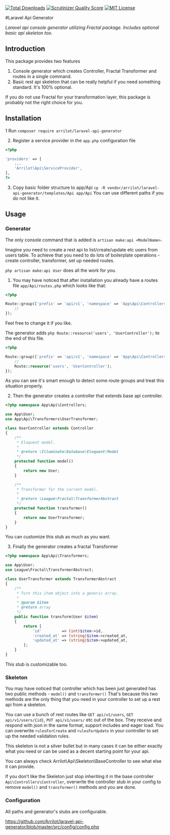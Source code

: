[![Total Downloads](https://img.shields.io/packagist/dt/Arrilot/laravel-api-generator.svg?style=flat)](https://packagist.org/packages/Arrilot/laravel-api-generator)
[![Scrutinizer Quality Score](https://img.shields.io/scrutinizer/g/Arrilot/laravel-api-generator/master.svg?style=flat)](https://scrutinizer-ci.com/g/Arrilot/laravel-api-generator/)
[![MIT License](https://img.shields.io/packagist/l/Arrilot/laravel-api-generator.svg?style=flat)](https://packagist.org/packages/Arrilot/laravel-api-generator)

#Laravel Api Generator

*Laravel api console generator utilizing Fractal package. Includes optional basic api skeleton too.*

## Introduction

This package provides two features
1) Console generator which creates Controller, Fractal Transformer and routes in a single command.
2) Basic rest api skeleton that can be really helpful if you need something standard. It's 100% optional.

If you do not use Fractal for your transformation layer, this package is probably not the right choice for you.

## Installation

1 Run ```composer require arrilot/laravel-api-generator```

2) Register a service provider in the `app.php` configuration file

```php
<?php

'providers' => [
    ...
    'Arrilot\Api\ServiceProvider',
],
?>
```

3) Copy basic folder structure to app/Api ```cp -R vendor/arrilot/laravel-api-generator/templates/Api app/Api```
You can use different paths if you do not like it.


## Usage

### Generator

The only console command that is added is ```artisan make:api <ModelName>```.

Imagine you need to create a rest api to list/create/update etc users from users table.
To achieve that you need to do lots of boilerplate operations - create controller, transformer, set up needed routes.

```php artisan make:api User``` does all the work for you.

1) You may have noticed that after installation you already have a routes file `app/Api/routes.php` which looks like that:

```php
<?php

Route::group(['prefix' => 'api/v1', 'namespace' => 'App\Api\Controllers'], function () {
    //
});

```

Feel free to change it if you like.

The generator adds ```php Route::resource('users', 'UserController');``` to the end of this file.

```php
<?php

Route::group(['prefix' => 'api/v1', 'namespace' => 'App\Api\Controllers'], function () {
    //
    Route::resource('users', 'UserController');
});

```

As you can see it's smart enough to detect some route groups and treat this situation properly.

2) Then the generator creates a controller that extends base api controller.

```php
<?php namespace App\Api\Controllers;

use App\User;
use App\Api\Transformers\UserTransformer;

class UserController extends Controller
{
    /**
     * Eloquent model.
     *
     * @return \Illuminate\Database\Eloquent\Model
     */
    protected function model()
    {
        return new User;
    }

    /**
     * Transformer for the current model.
     *
     * @return \League\Fractal\TransformerAbstract
     */
    protected function transformer()
    {
        return new UserTransformer;
    }
}

```
You can customize this stub as much as you want.

3) Finally the generator creates a fractal Transformer

```php
<?php namespace App\Api\Transformers;

use App\User;
use League\Fractal\TransformerAbstract;

class UserTransformer extends TransformerAbstract
{
    /**
     * Turn this item object into a generic array.
     *
     * @param $item
     * @return array
     */
    public function transform(User $item)
    {
        return [
            'id'         => (int)$item->id,
            'created_at' => (string)$item->created_at,
            'updated_at' => (string)$item->updated_at,
        ];
    }
}

```

This stub is customizable too.

### Skeleton

You may have noticed that controller which has been just generated has two public methods - `model()` and `transformer()`
That's because this two methods are the only thing that you need in your controller to set up a rest api from a skeleton.

You can use a bunch of rest routes like `GET api/v1/users`, `GET api/v1/users/{id}`, `PUT api/v1/users/` etc out of the box.
They receive and respond with json in the same format, support includes and eager load.
You can overwrite `rulesForCreate` and `rulesForUpdate` in your controller to set up the needed validation rules.

This skeleton is not a silver bullet but in many cases it can be either exactly what you need or can be used as a decent starting point for your api.

You can always check Arrilot\Api\Skeleton\BaseController to see what else it can provide.

If you don't like the Skeleton just stop inheriting it in the base controller `Api\Controllers\Controller`, overwrite the controller stub in your config to remove  `model()` and `transformer()` methods and you are done.


### Configuration

All paths and generator's stubs are configurable.

https://github.com/Arrilot/laravel-api-generator/blob/master/src/config/config.php


